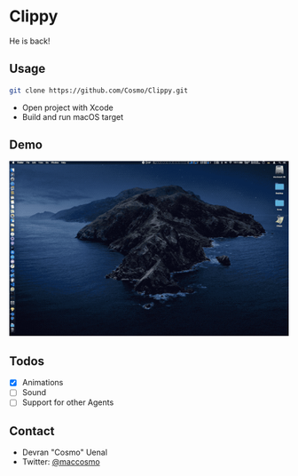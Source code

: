 # Clippy

He is back!

## Usage

```sh
git clone https://github.com/Cosmo/Clippy.git
```

* Open project with Xcode
* Build and run macOS target

## Demo

![Demo](https://github.com/Cosmo/Clippy/blob/master/Clippy.gif?raw=true)

## Todos

* [x] Animations
* [ ] Sound
* [ ] Support for other Agents

## Contact

* Devran "Cosmo" Uenal
* Twitter: [@maccosmo](http://twitter.com/maccosmo)
